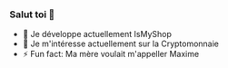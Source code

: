 ### Salut toi 👋

- 🔭 Je développe actuellement IsMyShop
- 🌱 Je m'intéresse actuellement sur la Cryptomonnaie
- ⚡ Fun fact: Ma mère voulait m'appeller Maxime
